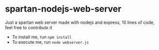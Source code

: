 # spartan-nodejs-web-server
Just a spartan web server made with nodejs and express, 10 lines of code, feel free to *contribute it*

* To install me, run `npm install`
* To execute me, run `node webserver.js`
